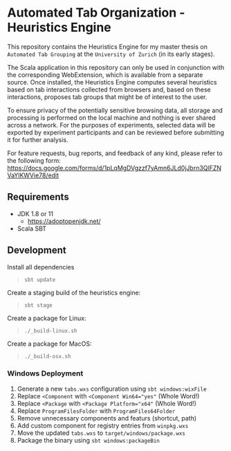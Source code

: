 # Automated Tab Organization - Heuristics Engine

This repository contains the Heuristics Engine for my master thesis on `Automated Tab Grouping` at the `University of Zurich` (in its early stages).

The Scala application in this repository can only be used in conjunction with the corresponding WebExtension, which is available from a separate source. Once installed, the Heuristics Engine computes several heuristics based on tab interactions collected from browsers and, based on these interactions, proposes tab groups that might be of interest to the user.

To ensure privacy of the potentially sensitive browsing data, all storage and processing is performed on the local machine and nothing is ever shared across a network. For the purposes of experiments, selected data will be exported by experiment participants and can be reviewed before submitting it for further analysis.

For feature requests, bug reports, and feedback of any kind, please refer to the following form:
<https://docs.google.com/forms/d/1pLqMgDVgzzf7yAmn6JLd0jJbrn3QlFZNVaYlKWVie78/edit>

## Requirements

- JDK 1.8 or 11
  - https://adoptopenjdk.net/
- Scala SBT

## Development

Install all dependencies

> `sbt update`

Create a staging build of the heuristics engine:

> `sbt stage`

Create a package for Linux:

> `./_build-linux.sh`

Create a package for MacOS:

> `./_build-osx.sh`

### Windows Deployment

1. Generate a new `tabs.wxs` configuration using `sbt windows:wixFile`
2. Replace `<Component` with `<Component Win64="yes"` (Whole Word!)
3. Replace `<Package` with `<Package Platform="x64"` (Whole Word!)
4. Replace `ProgramFilesFolder` with `ProgramFiles64Folder`
5. Remove unnecessary components and featurs (shortcut, path)
6. Add custom component for registry entries from `winpkg.wxs`
7. Move the updated `tabs.wxs` to `target/windows/package.wxs`
8. Package the binary using `sbt windows:packageBin`
